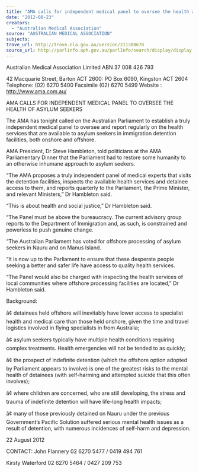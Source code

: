 ```yaml
---
title: "AMA calls for independent medical panel to oversee the health asylum seekers"
date: "2012-08-23"
creators:
  - "Australian Medical Association"
source: "AUSTRALIAN MEDICAL ASSOCIATION"
subjects:
trove_url: http://trove.nla.gov.au/version/211380678
source_url: http://parlinfo.aph.gov.au/parlInfo/search/display/display.w3p;query=Id%3A%22media/pressrel/1867204%22
---
```


 Australian Medical Association Limited  ABN 37 008 426 793   

 42 Macquarie Street, Barton ACT 2600: PO Box 6090, Kingston ACT 2604  Telephone: (02) 6270 5400  Facsimile (02) 6270 5499  Website :  http://www.ama.com.au/   

 

 

 AMA CALLS FOR INDEPENDENT MEDICAL PANEL TO OVERSEE  THE HEALTH OF ASYLUM SEEKERS   

 The AMA has tonight called on the Australian Parliament to establish a truly independent medical panel  to oversee and report regularly on the health services that are available to asylum seekers in  immigration detention facilities, both onshore and offshore.   

 AMA President, Dr Steve Hambleton, told politicians at the AMA Parliamentary Dinner that the  Parliament had to restore some humanity to an otherwise inhumane approach to asylum seekers.   

 “The AMA proposes a truly independent panel of medical experts that visits the detention facilities,  inspects the available health services and detainee access to them, and reports quarterly to the  Parliament, the Prime Minister, and relevant Ministers,” Dr Hambleton said.   

 “This is about health and social justice,” Dr Hambleton said.   

 “The Panel must be above the bureaucracy.  The current advisory group reports to the Department of  Immigration and, as such, is constrained and powerless to push genuine change.   

 “The Australian Parliament has voted for offshore processing of asylum seekers in Nauru and on Manus  Island.   

 “It is now up to the Parliament to ensure that these desperate people seeking a better and safer life have  access to quality health services.   

 “The Panel would also be charged with inspecting the health services of local communities where  offshore processing facilities are located,” Dr Hambleton said.   

 Background:   

 â¢ detainees held offshore will inevitably have lower access to specialist health and medical care  than those held onshore, given the time and travel logistics involved in flying specialists in  from Australia; 

 â¢ asylum seekers typically have multiple health conditions requiring complex treatments.  Health  emergencies will not be tended to as quickly; 

 â¢ the prospect of indefinite detention (which the offshore option adopted by Parliament appears to  involve) is one of the greatest risks to the mental health of detainees (with self-harming and  attempted suicide that this often involves); 

 â¢ where children are concerned, who are still developing, the stress and trauma of indefinite  detention will have life-long health impacts; 

 â¢ many of those previously detained on Nauru under the previous Government’s Pacific Solution  suffered serious mental health issues as a result of detention, with numerous incidences of self-harm and depression. 

 

 22 August 2012   

 CONTACT: John Flannery  02 6270 5477 / 0419 494 761 

  Kirsty Waterford  02 6270 5464 / 0427 209 753  

